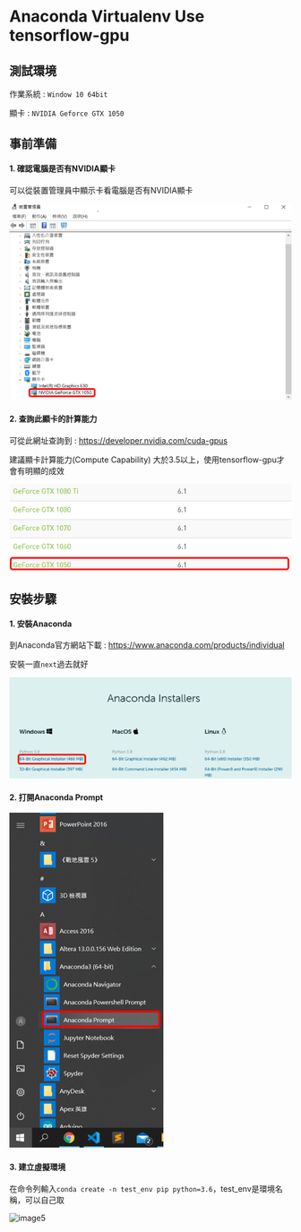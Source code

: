 # Anaconda Virtualenv Use tensorflow-gpu
## 測試環境
作業系統 : `Window 10 64bit`
   
顯卡 : `NVIDIA Geforce GTX 1050`
## 事前準備
#### 1. 確認電腦是否有NVIDIA顯卡

可以從裝置管理員中顯示卡看電腦是否有NVIDIA顯卡

![image1](https://github.com/Offliners/Anaconda-Virtualenv-Use-tensorflow-gpu/blob/master/image/image1.PNG)

#### 2. 查詢此顯卡的計算能力
可從此網址查詢到 : https://developer.nvidia.com/cuda-gpus

建議顯卡計算能力(Compute Capability) 大於3.5以上，使用tensorflow-gpu才會有明顯的成效

![image2](https://github.com/Offliners/Anaconda-Virtualenv-Use-tensorflow-gpu/blob/master/image/image2.PNG)
## 安裝步驟
#### 1. 安裝Anaconda
到Anaconda官方網站下載 : https://www.anaconda.com/products/individual

安裝一直`next`過去就好

![image3](https://github.com/Offliners/Anaconda-Virtualenv-Use-tensorflow-gpu/blob/master/image/image3.PNG)

#### 2. 打開Anaconda Prompt

![image4](https://github.com/Offliners/Anaconda-Virtualenv-Use-tensorflow-gpu/blob/master/image/image4.PNG)

#### 3. 建立虛擬環境
在命令列輸入`conda create -n test_env pip python=3.6`，test_env是環境名稱，可以自己取

![image5]()
